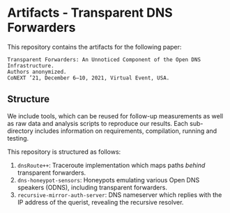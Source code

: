 # Artifacts - Transparent DNS Forwarders

This repository contains the artifacts for the following paper:

    Transparent Forwarders: An Unnoticed Component of the Open DNS Infrastructure.
    Authors anonymized.
    CoNEXT ’21, December 6–10, 2021, Virtual Event, USA.

## Structure

We include tools, which can be reused for follow-up measurements as well as raw data and analysis scripts to reproduce our results. Each sub-directory includes information on requirements, compilation, running and testing.

This repository is structured as follows:

1. `dnsRoute++`: Traceroute implementation which maps paths *behind* transparent forwarders.
2. `dns-honeypot-sensors`: Honeypots emulating various Open DNS speakers (ODNS), including transparent forwarders.
3. `recursive-mirror-auth-server`: DNS nameserver which replies with the IP address of the querist, revealing the recursive resolver.

